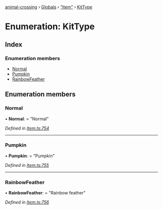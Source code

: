 [animal-crossing](../README.md) › [Globals](../globals.md) › ["Item"](../modules/_item_.md) › [KitType](_item_.kittype.md)

# Enumeration: KitType

## Index

### Enumeration members

* [Normal](_item_.kittype.md#normal)
* [Pumpkin](_item_.kittype.md#pumpkin)
* [RainbowFeather](_item_.kittype.md#rainbowfeather)

## Enumeration members

###  Normal

• **Normal**: = "Normal"

*Defined in [Item.ts:754](https://github.com/Norviah/animal-crossing/blob/cd5681f/module/types/Item.ts#L754)*

___

###  Pumpkin

• **Pumpkin**: = "Pumpkin"

*Defined in [Item.ts:755](https://github.com/Norviah/animal-crossing/blob/cd5681f/module/types/Item.ts#L755)*

___

###  RainbowFeather

• **RainbowFeather**: = "Rainbow feather"

*Defined in [Item.ts:756](https://github.com/Norviah/animal-crossing/blob/cd5681f/module/types/Item.ts#L756)*
